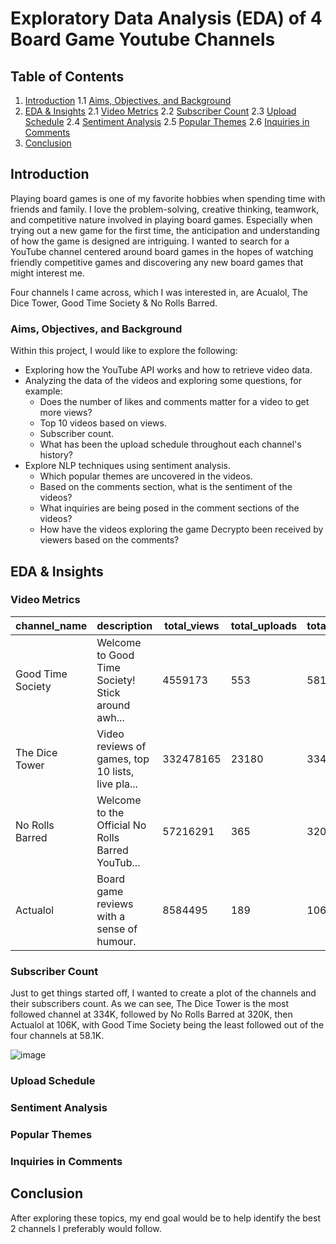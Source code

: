 # Exploratory Data Analysis (EDA) of 4 Board Game Youtube Channels

## Table of Contents
1. [Introduction](#introduction)
   1.1 [Aims, Objectives, and Background](#aims-objectives-and-background)
2. [EDA & Insights](#eda-and-insights)
   2.1 [Video Metrics](#video-metrics)
   2.2 [Subscriber Count](#subscriber-count)
   2.3 [Upload Schedule](#upload-schedule)
   2.4 [Sentiment Analysis](#sentiment-analysis)
   2.5 [Popular Themes](#popular-themes)
   2.6 [Inquiries in Comments](#inquiries-in-comments)
3. [Conclusion](#conclusion)

## Introduction <a name="introduction"></a>

Playing board games is one of my favorite hobbies when spending time with friends and family. I love the problem-solving, creative thinking, teamwork, and competitive nature involved in playing board games. Especially when trying out a new game for the first time, the anticipation and understanding of how the game is designed are intriguing. I wanted to search for a YouTube channel centered around board games in the hopes of watching friendly competitive games and discovering any new board games that might interest me.

Four channels I came across, which I was interested in, are Acualol, The Dice Tower, Good Time Society & No Rolls Barred.

### Aims, Objectives, and Background <a name="aims-objectives-and-background"></a>

Within this project, I would like to explore the following:

* Exploring how the YouTube API works and how to retrieve video data.
* Analyzing the data of the videos and exploring some questions, for example:
  * Does the number of likes and comments matter for a video to get more views?
  * Top 10 videos based on views.
  * Subscriber count.
  * What has been the upload schedule throughout each channel's history?
* Explore NLP techniques using sentiment analysis.
  * Which popular themes are uncovered in the videos.
  * Based on the comments section, what is the sentiment of the videos?
  * What inquiries are being posed in the comment sections of the videos?
  * How have the videos exploring the game Decrypto been received by viewers based on the comments?

## EDA & Insights <a name="eda-and-insights"></a>

### Video Metrics <a name="video-metrics"></a>

| channel_name       | description                                           | total_views | total_uploads | total_subscribers | channel_unique_playlist_id |
|--------------------|-------------------------------------------------------|-------------|---------------|-------------------|-----------------------------|
| Good Time Society   | Welcome to Good Time Society! Stick around awh...    | 4559173     | 553           | 58100             | UUBRTbbK-avyRJSSJ2GyHs_w    |
| The Dice Tower      | Video reviews of games, top 10 lists, live pla...    | 332478165   | 23180         | 334000            | UUiwBbXQlljGjKtKhcdMliRA   |
| No Rolls Barred     | Welcome to the Official No Rolls Barred YouTub...    | 57216291    | 365           | 320000            | UU5UQPZe-8v4_UP1uxi4Mv6A   |
| Actualol            | Board game reviews with a sense of humour.           | 8584495     | 189           | 106000            | UUO-hn9MJOu7pOUdGSabKGvA   |


### Subscriber Count <a name="subscriber-count"></a>

Just to get things started off, I wanted to create a plot of the channels and their subscribers count. As we can see, The Dice Tower is the most followed channel at 334K, followed by No Rolls Barred at 320K, then Actualol at 106K, with Good Time Society being the least followed out of the four channels at 58.1K.

![image](https://github.com/gavman95/youtube-boardgame-analysis/assets/51774640/ebbe76d6-d624-4da7-aaae-d38562fa98e9)


### Upload Schedule <a name="upload-schedule"></a>

<!-- Explore and analyze the upload schedule of each channel. -->

### Sentiment Analysis <a name="sentiment-analysis"></a>

<!-- Perform sentiment analysis on the comments section of videos. -->

### Popular Themes <a name="popular-themes"></a>

<!-- Identify popular themes in the videos using NLP techniques. -->

### Inquiries in Comments <a name="inquiries-in-comments"></a>

<!-- Explore and analyze the inquiries posed in the comment sections of the videos. -->

## Conclusion <a name="conclusion"></a>

After exploring these topics, my end goal would be to help identify the best 2 channels I preferably would follow.
